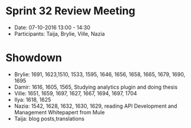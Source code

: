 # Sprint 32 Review Meeting
  * Date: 07-10-2016 13:00 - 14:30
  * Participants: Taija, Brylie, Ville, Nazia

# Showdown
  * Brylie: 1691, 1623,1510, 1533, 1595, 1646, 1656, 1658, 1665, 1679, 1690, 1695
  * Damir: 1616, 1605, 1565, Studying analytics plugin and doing thesis
  * Ville: 1651, 1659, 1697, 1627, 1667, 1694, 1697, 1704
  * Ilya: 1618, 1625
  * Nazia: 1542, 1628, 1632, 1630, 1629, reading API Development and Management Whitepapert from Mule
  * Taija: blog posts,translations
